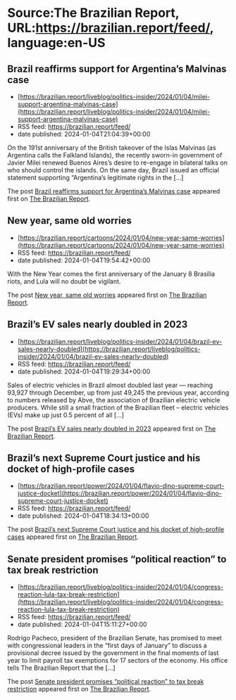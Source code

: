 # Source:The Brazilian Report, URL:https://brazilian.report/feed/, language:en-US

## Brazil reaffirms support for Argentina’s Malvinas case
 - [https://brazilian.report/liveblog/politics-insider/2024/01/04/milei-support-argentina-malvinas-case](https://brazilian.report/liveblog/politics-insider/2024/01/04/milei-support-argentina-malvinas-case)
 - RSS feed: https://brazilian.report/feed/
 - date published: 2024-01-04T21:04:39+00:00

<p>On the 191st anniversary of the British takeover of the Islas Malvinas (as Argentina calls the Falkland Islands), the recently sworn-in government of Javier Milei renewed Buenos Aires&#8217;s desire to re-engage in bilateral talks on who should control the islands. On the same day, Brazil issued an official statement supporting &#8220;Argentina&#8217;s legitimate rights in the [&#8230;]</p>
<p>The post <a href="https://brazilian.report/liveblog/politics-insider/2024/01/04/milei-support-argentina-malvinas-case/">Brazil reaffirms support for Argentina&#8217;s Malvinas case</a> appeared first on <a href="https://brazilian.report">The Brazilian Report</a>.</p>

## New year, same old worries
 - [https://brazilian.report/cartoons/2024/01/04/new-year-same-worries](https://brazilian.report/cartoons/2024/01/04/new-year-same-worries)
 - RSS feed: https://brazilian.report/feed/
 - date published: 2024-01-04T19:54:42+00:00

<p>With the New Year comes the first anniversary of the January 8 Brasília riots, and Lula will no doubt be vigilant.</p>
<p>The post <a href="https://brazilian.report/cartoons/2024/01/04/new-year-same-worries/">New year, same old worries</a> appeared first on <a href="https://brazilian.report">The Brazilian Report</a>.</p>

## Brazil’s EV sales nearly doubled in 2023
 - [https://brazilian.report/liveblog/politics-insider/2024/01/04/brazil-ev-sales-nearly-doubled](https://brazilian.report/liveblog/politics-insider/2024/01/04/brazil-ev-sales-nearly-doubled)
 - RSS feed: https://brazilian.report/feed/
 - date published: 2024-01-04T19:29:34+00:00

<p>Sales of electric vehicles in Brazil almost doubled last year — reaching 93,927 through December, up from just 49,245 the previous year, according to numbers released by Abve, the association of Brazilian electric vehicle producers. While still a small fraction of the Brazilian fleet – electric vehicles (EVs) make up just 0.5 percent of all [&#8230;]</p>
<p>The post <a href="https://brazilian.report/liveblog/politics-insider/2024/01/04/brazil-ev-sales-nearly-doubled/">Brazil&#8217;s EV sales nearly doubled in 2023</a> appeared first on <a href="https://brazilian.report">The Brazilian Report</a>.</p>

## Brazil’s next Supreme Court justice and his docket of high-profile cases
 - [https://brazilian.report/power/2024/01/04/flavio-dino-supreme-court-justice-docket](https://brazilian.report/power/2024/01/04/flavio-dino-supreme-court-justice-docket)
 - RSS feed: https://brazilian.report/feed/
 - date published: 2024-01-04T18:34:13+00:00

<p>The post <a href="https://brazilian.report/power/2024/01/04/flavio-dino-supreme-court-justice-docket/">Brazil&#8217;s next Supreme Court justice and his docket of high-profile cases</a> appeared first on <a href="https://brazilian.report">The Brazilian Report</a>.</p>

## Senate president promises “political reaction” to tax break restriction
 - [https://brazilian.report/liveblog/politics-insider/2024/01/04/congress-reaction-lula-tax-break-restriction](https://brazilian.report/liveblog/politics-insider/2024/01/04/congress-reaction-lula-tax-break-restriction)
 - RSS feed: https://brazilian.report/feed/
 - date published: 2024-01-04T15:11:27+00:00

<p>Rodrigo Pacheco, president of the Brazilian Senate, has promised to meet with congressional leaders in the “first days of January” to discuss a provisional decree issued by the government in the final moments of last year to limit payroll tax exemptions for 17 sectors of the economy. His office tells The Brazilian Report that the [&#8230;]</p>
<p>The post <a href="https://brazilian.report/liveblog/politics-insider/2024/01/04/congress-reaction-lula-tax-break-restriction/">Senate president promises “political reaction” to tax break restriction</a> appeared first on <a href="https://brazilian.report">The Brazilian Report</a>.</p>


